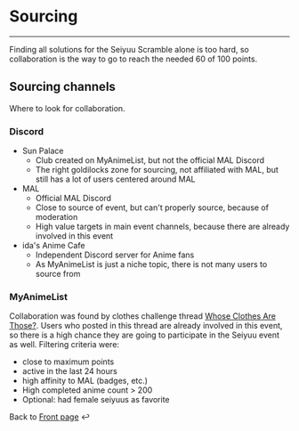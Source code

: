 # Sourcing
___

Finding all solutions for the Seiyuu Scramble alone is too hard, so collaboration is the way to go to reach the needed 60 of 100 points.

## Sourcing channels

Where to look for collaboration.

### Discord

- Sun Palace
  - Club created on MyAnimeList, but not the official MAL Discord
  - The right goldilocks zone for sourcing, not affiliated with MAL, but still has a lot of users centered around MAL
- MAL
  - Official MAL Discord
  - Close to source of event, but can't properly source, because of moderation
  - High value targets in main event channels, because there are already involved in this event
- ida's Anime Cafe
  - Independent Discord server for Anime fans
  - As MyAnimeList is just a niche topic, there is not many users to source from


### MyAnimeList

Collaboration was found by clothes challenge thread [Whose Clothes Are Those?](https://myanimelist.net/forum/?topicid=2117798).
Users who posted in this thread are already involved in this event, so there is a high chance they are going to participate in the Seiyuu event as well.
Filtering criteria were:

- close to maximum points
- active in the last 24 hours
- high affinity to MAL (badges, etc.)
- High completed anime count > 200
- Optional: had female seiyuus as favorite


Back to [Front page](../README.md) ↩️
